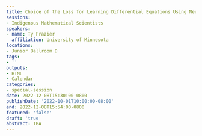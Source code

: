 ```yaml
---
title: Choice of the Loss for Learning Differential Equations Using Neural Networks
sessions:
- Indigenous Mathematical Scientists
speakers:
- name: Ty Frazier
  affiliation: University of Minnesota
locations:
- Junior Ballroom D
tags:
- ''
outputs:
- HTML
- Calendar
categories:
- special-session
date: 2022-12-08T15:30:00-0800
publishDate: '2022-10-01T10:00:00-08:00'
end: 2022-12-08T15:54:00-0800
featured: 'false'
draft: 'true'
abstract: TBA
---
```

